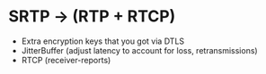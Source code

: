# SRTP -> (RTP + RTCP)
- Extra encryption keys that you got via DTLS
- JitterBuffer (adjust latency to account for loss, retransmissions)
- RTCP (receiver-reports)

